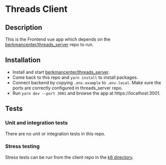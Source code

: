 # Threads Client

## Description

This is the Frontend vue app which depends on the [berkmancenter/threads_server](https://github.com/berkmancenter/threads_client) repo to run.

## Installation

- Install and start [berkmancenter/threads_server](https://github.com/berkmancenter/threads_server).
- Come back to this repo and `yarn install` to install packages.
- Connect backend by copying `.env.example` to `.env.local`. Make sure the ports are correctly configured in threads_server repo.
- Run `yarn dev --port 3001` and browse the app at https://localhost:3001.

## Tests

### Unit and integration tests

There are no unit or integration tests in this repo.

### Stress testing

Stress tests can be run from the client repo in the [k6 directory](https://github.com/berkmancenter/threads_client/blob/main/k6).
